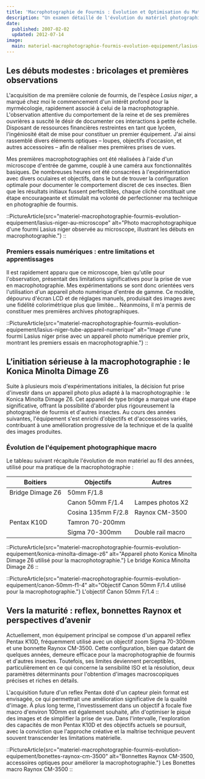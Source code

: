 ```yaml
---
title: 'Macrophotographie de Fourmis : Évolution et Optimisation du Matériel Optique'
description: "Un examen détaillé de l'évolution du matériel photographique pour la macrophotographie de fourmis, des premières expérimentations aux configurations avancées. Discussion sur les choix techniques, les défis et les perspectives pour la capture d'images scientifiques de haute qualité."
date:
  published: 2007-02-02
  updated: 2012-07-14
image:
  main: materiel-macrophotographie-fourmis-evolution-equipement/lasius-niger-au-microscope
---
```


## Les débuts modestes : bricolages et premières observations

L'acquisition de ma première colonie de fourmis, de l'espèce _Lasius niger_, a marqué chez moi le commencement d'un intérêt profond pour la myrmécologie, rapidement associé à celui de la macrophotographie. L'observation attentive du comportement de la reine et de ses premières ouvrières a suscité le désir de documenter ces interactions à petite échelle. Disposant de ressources financières restreintes en tant que lycéen, l'ingéniosité était de mise pour constituer un premier équipement. J'ai ainsi rassemblé divers éléments optiques – loupes, objectifs d'occasion, et autres accessoires – afin de réaliser mes premières prises de vues.

Mes premières macrophotographies ont été réalisées à l'aide d'un microscope d'entrée de gamme, couplé à une caméra aux fonctionnalités basiques. De nombreuses heures ont été consacrées à l'expérimentation avec divers oculaires et objectifs, dans le but de trouver la configuration optimale pour documenter le comportement discret de ces insectes. Bien que les résultats initiaux fussent perfectibles, chaque cliché constituait une étape encourageante et stimulait ma volonté de perfectionner ma technique en photographie de fourmis.

::PictureArticle{src="materiel-macrophotographie-fourmis-evolution-equipement/lasius-niger-au-microscope" alt="Photo macrophotographique d'une fourmi Lasius niger observée au microscope, illustrant les débuts en macrophotographie."}
::

### Premiers essais numériques : entre limitations et apprentissages

Il est rapidement apparu que ce microscope, bien qu'utile pour l'observation, présentait des limitations significatives pour la prise de vue en macrophotographie. Mes expérimentations se sont donc orientées vers l'utilisation d'un appareil photo numérique d'entrée de gamme. Ce modèle, dépourvu d'écran LCD et de réglages manuels, produisait des images avec une fidélité colorimétrique plus que limitée... Néanmoins, il m'a permis de constituer mes premières archives photographiques.

::PictureArticle{src="materiel-macrophotographie-fourmis-evolution-equipement/lasius-niger-tube-appareil-numerique" alt="Image d'une fourmi Lasius niger prise avec un appareil photo numérique premier prix, montrant les premiers essais en macrophotographie."}
::

## L’initiation sérieuse à la macrophotographie : le Konica Minolta Dimage Z6

Suite à plusieurs mois d'expérimentations initiales, la décision fut prise d'investir dans un appareil photo plus adapté à la macrophotographie : le Konica Minolta Dimage Z6. Cet appareil de type bridge a marqué une étape significative, offrant la possibilité d'aborder plus rigoureusement la photographie de fourmis et d'autres insectes. Au cours des années suivantes, l'équipement s'est enrichi d'objectifs et d'accessoires variés, contribuant à une amélioration progressive de la technique et de la qualité des images produites.

### Évolution de l'équipement photographique macro

Le tableau suivant récapitule l'évolution de mon matériel au fil des années, utilisé pour ma pratique de la macrophotographie :

| Boitiers         | Objectifs          | Autres            |
| ---------------- | ------------------ | ----------------- |
| Bridge Dimage Z6 | 50mm F/1.8         |                   |
|                  | Canon 50mm F/1.4   | Lampes photos X2  |
|                  | Cosina 135mm F/2.8 | Raynox CM-3500    |
| Pentax K10D      | Tamron 70-200mm    |                   |
|                  | Sigma 70-300mm     | Double rail macro |

::PictureArticle{src="materiel-macrophotographie-fourmis-evolution-equipement/konica-minolta-dimage-z6" alt="Appareil photo Konica Minolta Dimage Z6 utilisé pour la macrophotographie."}
Le bridge Konica Minolta Dimage Z6
::

::PictureArticle{src="materiel-macrophotographie-fourmis-evolution-equipement/canon-50mm-f1-4" alt="Objectif Canon 50mm F/1.4 utilisé pour la macrophotographie."}
L'objectif Canon 50mm F/1.4
::

## Vers la maturité : reflex, bonnettes Raynox et perspectives d’avenir

Actuellement, mon équipement principal se compose d'un appareil reflex Pentax K10D, fréquemment utilisé avec un objectif zoom Sigma 70-300mm et une bonnette Raynox CM-3500. Cette configuration, bien que datant de quelques années, demeure efficace pour la macrophotographie de fourmis et d'autres insectes. Toutefois, ses limites deviennent perceptibles, particulièrement en ce qui concerne la sensibilité ISO et la résolution, deux paramètres déterminants pour l'obtention d'images macroscopiques précises et riches en détails.

L'acquisition future d'un reflex Pentax doté d'un capteur plein format est envisagée, ce qui permettrait une amélioration significative de la qualité d'image. À plus long terme, l'investissement dans un objectif à focale fixe macro d'environ 100mm est également souhaité, afin d'optimiser le piqué des images et de simplifier la prise de vue. Dans l'intervalle, l'exploration des capacités de mon Pentax K10D et des objectifs actuels se poursuit, avec la conviction que l'approche créative et la maîtrise technique peuvent souvent transcender les limitations matérielle.

::PictureArticle{src="materiel-macrophotographie-fourmis-evolution-equipement/bonettes-raynox-cm-3500" alt="Bonnettes Raynox CM-3500, accessoires optiques pour améliorer la macrophotographie."}
Les Bonettes macro Raynox CM-3500
::
